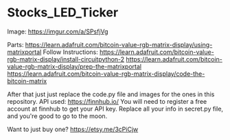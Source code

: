 # Stocks_LED_Ticker

Image:
https://imgur.com/a/SPsfjVg

Parts: https://learn.adafruit.com/bitcoin-value-rgb-matrix-display/using-matrixportal
Follow Instructions:
https://learn.adafruit.com/bitcoin-value-rgb-matrix-display/install-circuitpython-2
https://learn.adafruit.com/bitcoin-value-rgb-matrix-display/prep-the-matrixportal
https://learn.adafruit.com/bitcoin-value-rgb-matrix-display/code-the-bitcoin-matrix

After that just just replace the code.py file and images for the ones in this repository.
API used: https://finnhub.io/
You will need to register a free account at finnhub to get your API key.
Replace all your info in secret.py file, and you're good to go to the moon.


Want to just buy one?
https://etsy.me/3cPiCjw
